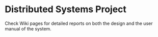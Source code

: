 # Distributed Systems Project

Check Wiki pages for detailed reports on both the design and the user manual of the system.

